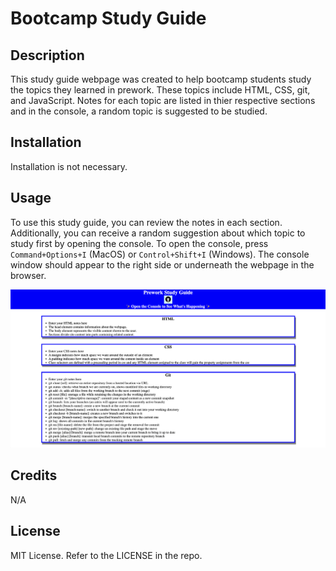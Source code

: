# Bootcamp Study Guide

## Description

This study guide webpage was created to help bootcamp students study the topics they learned in prework. These topics include HTML, CSS, git, and JavaScript. Notes for each topic are listed in thier respective sections and in the console, a random topic is suggested to be studied.

## Installation

Installation is not necessary.

## Usage

To use this study guide, you can review the notes in each section. Additionally, you can receive a random suggestion about which topic to study first by opening the console. To open the console, press ```Command+Options+I``` (MacOS) or ```Control+Shift+I``` (Windows). The console window should appear to the right side or underneath the webpage in the browser.

![Prework Study Guide Image](assets/prework-study-guide.png)

## Credits

N/A

## License

MIT License. Refer to the LICENSE in the repo.

